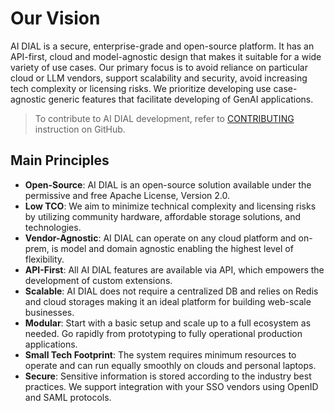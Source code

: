 # Our Vision

AI DIAL is a secure, enterprise-grade and open-source platform. It has an API-first, cloud and model-agnostic design that makes it suitable for a wide variety of use cases.
Our primary focus is to avoid reliance on particular cloud or LLM vendors, support scalability and security, avoid increasing tech complexity or licensing risks.
We prioritize developing use case-agnostic generic features that facilitate developing of GenAI applications.

> To contribute to AI DIAL development, refer to [CONTRIBUTING](https://github.com/epam/ai-dial/blob/main/CONTRIBUTING.md) instruction on GitHub.

## Main Principles

* **Open-Source**: AI DIAL is an open-source solution available under the permissive and free Apache License, Version 2.0.
* **Low TCO**: We aim to minimize technical complexity and licensing risks by utilizing community hardware, affordable storage solutions, and technologies.
* **Vendor-Agnostic**: AI DIAL can operate on any cloud platform and on-prem, is model and domain agnostic enabling the highest level of flexibility.
* **API-First**: All AI DIAL features are available via API, which empowers the development of custom extensions.
* **Scalable**: AI DIAL does not require a centralized DB and relies on Redis and cloud storages making it an ideal platform for building web-scale businesses.
* **Modular**: Start with a basic setup and scale up to a full ecosystem as needed. Go rapidly from prototyping to fully operational production applications.
* **Small Tech Footprint**: The system requires minimum resources to operate and can run equally smoothly on clouds and personal laptops.
* **Secure**: Sensitive information is stored according to the industry best practices. We support integration with your SSO vendors using OpenID and SAML protocols.
